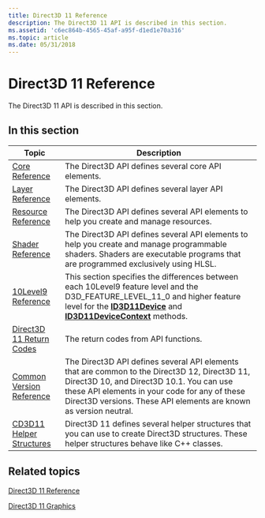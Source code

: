 ```yaml
---
title: Direct3D 11 Reference
description: The Direct3D 11 API is described in this section.
ms.assetid: 'c6ec864b-4565-45af-a95f-d1ed1e70a316'
ms.topic: article
ms.date: 05/31/2018
---
```


# Direct3D 11 Reference

The Direct3D 11 API is described in this section.

## In this section



| Topic                                                                            | Description                                                                                                                                                                                                                                                                |
|----------------------------------------------------------------------------------|----------------------------------------------------------------------------------------------------------------------------------------------------------------------------------------------------------------------------------------------------------------------------|
| [Core Reference](d3d11-graphics-reference-d3d11-core.md)<br/>             | The Direct3D API defines several core API elements.<br/>                                                                                                                                                                                                             |
| [Layer Reference](d3d11-graphics-reference-d3d11-layer.md)<br/>           | The Direct3D API defines several layer API elements.<br/>                                                                                                                                                                                                            |
| [Resource Reference](d3d11-graphics-reference-resource.md)<br/>           | The Direct3D API defines several API elements to help you create and manage resources.<br/>                                                                                                                                                                          |
| [Shader Reference](d3d11-graphics-reference-d3d11-shader.md)<br/>         | The Direct3D API defines several API elements to help you create and manage programmable shaders. Shaders are executable programs that are programmed exclusively using HLSL.<br/>                                                                                   |
| [10Level9 Reference](d3d11-graphics-reference-10level9.md)<br/>           | This section specifies the differences between each 10Level9 feature level and the D3D\_FEATURE\_LEVEL\_11\_0 and higher feature level for the [**ID3D11Device**](/windows/desktop/api/D3D11/nn-d3d11-id3d11device) and [**ID3D11DeviceContext**](/windows/desktop/api/D3D11/nn-d3d11-id3d11devicecontext) methods.<br/>             |
| [Direct3D 11 Return Codes](d3d11-graphics-reference-returnvalues.md)<br/> | The return codes from API functions. <br/>                                                                                                                                                                                                                           |
| [Common Version Reference](d3d11-graphics-reference-d3d11-common.md)<br/> | The Direct3D API defines several API elements that are common to the Direct3D 12, Direct3D 11, Direct3D 10, and Direct3D 10.1. You can use these API elements in your code for any of these Direct3D versions. These API elements are known as version neutral.<br/> |
| [CD3D11 Helper Structures](cd3d11-helper-classes.md)<br/>                 | Direct3D 11 defines several helper structures that you can use to create Direct3D structures. These helper structures behave like C++ classes. <br/>                                                                                                                 |



 

## Related topics

<dl> <dt>

[Direct3D 11 Reference](atoc-d3d11-graphics-reference.md)
</dt> <dt>

[Direct3D 11 Graphics](atoc-dx-graphics-direct3d-11.md)
</dt> </dl>

 

 





